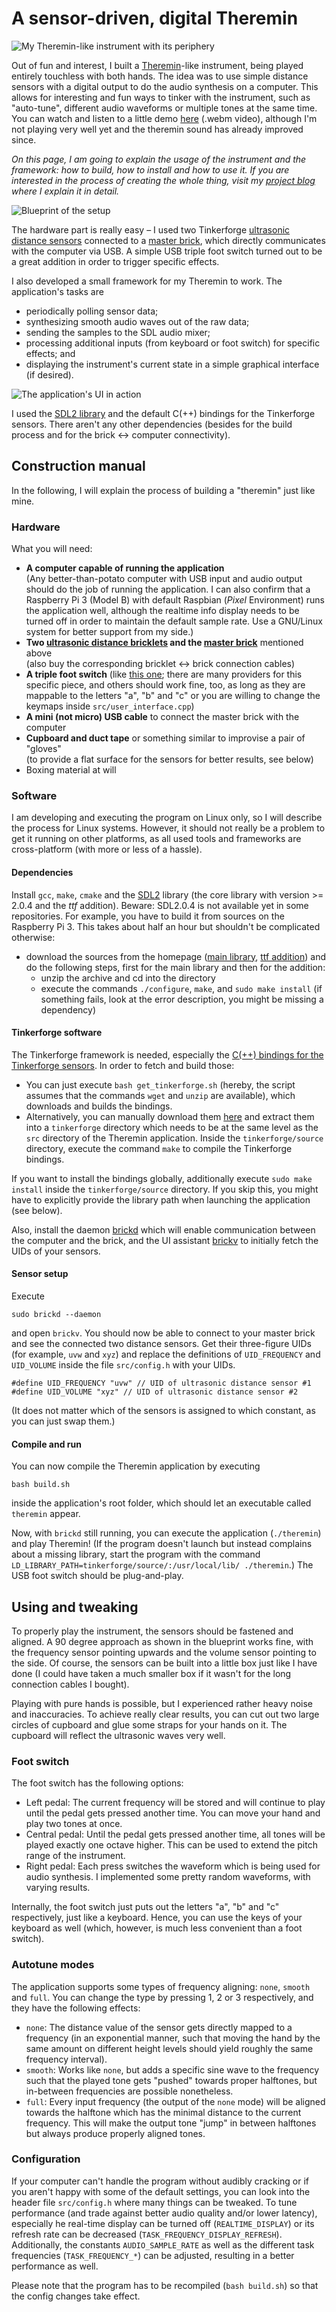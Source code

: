 # A sensor-driven, digital Theremin

![My Theremin-like instrument with its periphery](http://dominikschreiber.de/theremin/theremin-periphery-small.jpg)

Out of fun and interest, I built a [Theremin](https://en.wikipedia.org/wiki/Theremin)-like instrument, being played entirely touchless with both hands. The idea was to use simple distance sensors with a digital output to do the audio synthesis on a computer. This allows for interesting and fun ways to tinker with the instrument, such as "auto-tune", different audio waveforms or multiple tones at the same time. You can watch and listen to a little demo [here](http://dominikschreiber.de/vid/theremin-demo.webm) (.webm video), although I'm not playing very well yet and the theremin sound has already improved since.

_On this page, I am going to explain the usage of the instrument and the framework: how to build, how to install and how to use it. If you are interested in the process of creating the whole thing, visit my [project blog](https://github.com/domschrei/theremin/wiki/Digital-%22theremin%22:-Project-blog) where I explain it in detail._

![Blueprint of the setup](http://dominikschreiber.de/theremin/blueprint.png)

The hardware part is really easy – I used two Tinkerforge [ultrasonic distance sensors](https://www.tinkerforge.com/de/doc/Hardware/Bricklets/Distance_US.html#distance-us-bricklet) connected to a [master brick](https://www.tinkerforge.com/de/doc/Hardware/Bricks/Master_Brick.html), which directly communicates with the computer via USB. A simple USB triple foot switch turned out to be a great addition in order to trigger specific effects.

I also developed a small framework for my Theremin to work. The application's tasks are

* periodically polling sensor data;
* synthesizing smooth audio waves out of the raw data;
* sending the samples to the SDL audio mixer;
* processing additional inputs (from keyboard or foot switch) for specific effects; and
* displaying the instrument's current state in a simple graphical interface (if desired).

![The application's UI in action](http://dominikschreiber.de/theremin/ui.jpg)

I used the [SDL2 library](http://libsdl.org) and the default C(++) bindings for the Tinkerforge sensors. There aren't any other dependencies (besides for the build process and for the brick ↔ computer connectivity).

## Construction manual

In the following, I will explain the process of building a "theremin" just like mine.

### Hardware

What you will need:

* **A computer capable of running the application**  
(Any better-than-potato computer with USB input and audio output should do the job of running the application. I can also confirm that a Raspberry Pi 3 (Model B) with default Raspbian (_Pixel_ Environment) runs the application well, although the realtime info display needs to be turned off in order to maintain the default sample rate. Use a GNU/Linux system for better support from my side.)
* **Two [ultrasonic distance bricklets](https://www.tinkerforge.com/de/doc/Hardware/Bricklets/Distance_US.html#distance-us-bricklet) and the [master brick](https://www.tinkerforge.com/de/doc/Hardware/Bricks/Master_Brick.html)** mentioned above  
(also buy the corresponding bricklet ↔ brick connection cables)
* **A triple foot switch**
(like [this one](https://www.amazon.de/dp/B00WS2GZU2/ref=cm_sw_em_r_mt_dp_TK9GybS27T1YN); there are many providers for this specific piece, and others should work fine, too, as long as they are mappable to the letters "a", "b" and "c" or you are willing to change the keymaps inside `src/user_interface.cpp`) 
* **A mini (not micro) USB cable** to connect the master brick with the computer
* **Cupboard and duct tape** or something similar to improvise a pair of "gloves"  
(to provide a flat surface for the sensors for better results, see below)
* Boxing material at will

### Software

I am developing and executing the program on Linux only, so I will describe the process for Linux systems. 
However, it should not really be a problem to get it running on other platforms, as all used tools and frameworks are cross-platform (with more or less of a hassle).

#### Dependencies

Install `gcc`, `make`, `cmake` and the [SDL2](https://www.libsdl.org/) library (the core library with version >= 2.0.4 and the _ttf_ addition). Beware: SDL2.0.4 is not available yet in some repositories. For example, you have to build it from sources on the Raspberry Pi 3. This takes about half an hour but shouldn't be complicated otherwise:
* download the sources from the homepage ([main library](https://www.libsdl.org/release/SDL2-2.0.5.zip), [ttf addition](https://www.libsdl.org/projects/SDL_ttf/release/SDL2_ttf-2.0.14.zip)) and do the following steps, first for the main library and then for the addition:
    * unzip the archive and cd into the directory 
    * execute the commands `./configure`, `make`, and `sudo make install` (if something fails, look at the error description, you might be missing a dependency)

#### Tinkerforge software
    
The Tinkerforge framework is needed, especially the [C(++) bindings for the Tinkerforge sensors](https://www.tinkerforge.com/de/doc/Software/API_Bindings_C.html).
In order to fetch and build those:
* You can just execute `bash get_tinkerforge.sh` (hereby, the script assumes that the commands `wget` and `unzip` are available), which downloads and builds the bindings. 
* Alternatively, you can manually download them [here](https://www.tinkerforge.com/en/doc/Downloads.html#downloads-bindings-examples) and extract them into a `tinkerforge` directory which needs to be at the same level as the `src` directory of the Theremin application. Inside the `tinkerforge/source` directory, execute the command `make` to compile the Tinkerforge bindings.

If you want to install the bindings globally, additionally execute `sudo make install` inside the `tinkerforge/source` directory. If you skip this, you might have to explicitly provide the library path when launching the application (see below).

Also, install the daemon [brickd](https://www.tinkerforge.com/en/doc/Software/Brickd.html#brickd) which will enable communication between the computer and the brick, and the UI assistant [brickv](https://www.tinkerforge.com/en/doc/Software/Brickv.html#brickv) to initially fetch the UIDs of your sensors.

#### Sensor setup

Execute
```
sudo brickd --daemon
```
and open `brickv`. You should now be able to connect to your master brick and see the connected two distance sensors. Get their three-figure UIDs (for example, `uvw` and `xyz`) and replace the definitions of `UID_FREQUENCY` and `UID_VOLUME` inside the file `src/config.h` with your UIDs.
```
#define UID_FREQUENCY "uvw" // UID of ultrasonic distance sensor #1
#define UID_VOLUME "xyz" // UID of ultrasonic distance sensor #2
```
(It does not matter which of the sensors is assigned to which constant, as you can just swap them.)

#### Compile and run

You can now compile the Theremin application by executing
```
bash build.sh
```
inside the application's root folder, which should let an executable called `theremin` appear.

Now, with `brickd` still running, you can execute the application (`./theremin`) and play Theremin! (If the program doesn't launch but instead complains about a missing library, start the program with the command `LD_LIBRARY_PATH=tinkerforge/source/:/usr/local/lib/ ./theremin`.) The USB foot switch should be plug-and-play.

## Using and tweaking

To properly play the instrument, the sensors should be fastened and aligned. A 90 degree approach as shown in the blueprint works fine, with the frequency sensor pointing upwards and the volume sensor pointing to the side. Of course, the sensors can be built into a little box just like I have done (I could have taken a much smaller box if it wasn't for the long connection cables I bought).

Playing with pure hands is possible, but I experienced rather heavy noise and inaccuracies. To achieve really clear results, you can cut out two large circles of cupboard and glue some straps for your hands on it. The cupboard will reflect the ultrasonic waves very well.

### Foot switch

The foot switch has the following options:

* Left pedal: The current frequency will be stored and will continue to play until the pedal gets pressed another time. You can move your hand and play two tones at once.
* Central pedal: Until the pedal gets pressed another time, all tones will be played exactly one octave higher. This can be used to extend the pitch range of the instrument.
* Right pedal: Each press switches the waveform which is being used for audio synthesis. I implemented some pretty random waveforms, with varying results.

Internally, the foot switch just puts out the letters "a", "b" and "c" respectively, just like a keyboard. Hence, you can use the keys of your keyboard as well (which, however, is much less convenient than a foot switch).

### Autotune modes

The application supports some types of frequency aligning: `none`, `smooth` and `full`. You can change the type by pressing 1, 2 or 3 respectively, and they have the following effects:

* `none`: The distance value of the sensor gets directly mapped to a frequency (in an exponential manner, such that moving the hand by the same amount on different height levels should yield roughly the same frequency interval).
* `smooth`: Works like `none`, but adds a specific sine wave to the frequency such that the played tone gets "pushed" towards proper halftones, but in-between frequencies are possible nonetheless.
* `full`: Every input frequency (the output of the `none` mode) will be aligned towards the halftone which has the minimal distance to the current frequency. This will make the output tone "jump" in between halftones but always produce properly aligned tones.

### Configuration

If your computer can't handle the program without audibly cracking or if you aren't happy with some of the default settings, you can look into the header file `src/config.h` where many things can be tweaked. To tune performance (and trade against better audio quality and/or lower latency), especially he real-time display can be turned off (`REALTIME_DISPLAY`) or its refresh rate can be decreased (`TASK_FREQUENCY_DISPLAY_REFRESH`). Additionally, the constants `AUDIO_SAMPLE_RATE` as well as the different task frequencies (`TASK_FREQUENCY_*`) can be adjusted, resulting in a better performance as well.

Please note that the program has to be recompiled (`bash build.sh`) so that the config changes take effect.
